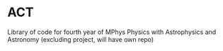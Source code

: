 # ACT

Library of code for fourth year of MPhys Physics with Astrophysics and Astronomy (excluding project, will have own repo)
